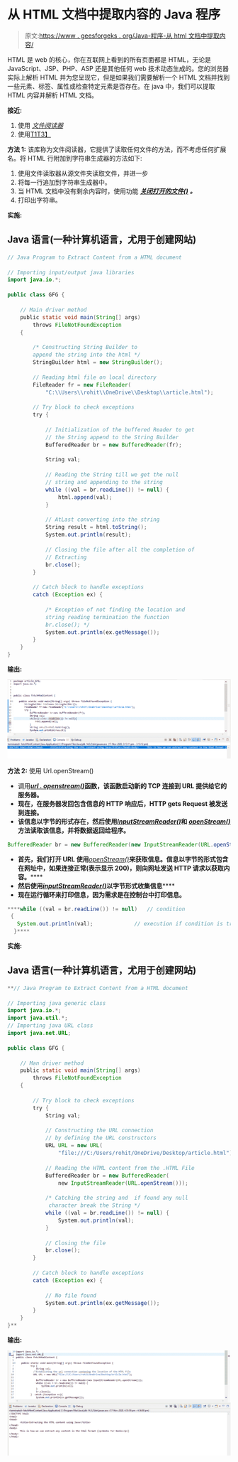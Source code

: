 # 从 HTML 文档中提取内容的 Java 程序

> 原文:[https://www . geesforgeks . org/Java-程序-从 html 文档中提取内容/](https://www.geeksforgeeks.org/java-program-to-extract-content-from-a-html-document/)

HTML 是 web 的核心，你在互联网上看到的所有页面都是 HTML，无论是 JavaScript、JSP、PHP、ASP 还是其他任何 web 技术动态生成的。您的浏览器实际上解析 HTML 并为您呈现它，但是如果我们需要解析一个 HTML 文档并找到一些元素、标签、属性或检查特定元素是否存在。在 java 中，我们可以提取 HTML 内容并解析 HTML 文档。

**接近:**

1.  使用 [*文件阅读器*](https://www.geeksforgeeks.org/file-handling-java-using-filewriter-filereader/)
2.  使用[T1T3】](https://www.geeksforgeeks.org/download-web-page-using-java/)

**方法 1:** 该库称为文件阅读器，它提供了读取任何文件的方法，而不考虑任何扩展名。将 HTML 行附加到字符串生成器的方法如下:

1.  使用文件读取器从源文件夹读取文件，并进一步
2.  将每一行追加到字符串生成器中。
3.  当 HTML 文档中没有剩余内容时，使用功能 [***关闭打开的文件()***](https://www.geeksforgeeks.org/java-io-bufferedreader-class-java/) ***。***
4.  打印出字符串。

**实施:**

## Java 语言(一种计算机语言，尤用于创建网站)

```java
// Java Program to Extract Content from a HTML document

// Importing input/output java libraries
import java.io.*;

public class GFG {

    // Main driver method
    public static void main(String[] args)
        throws FileNotFoundException
    {

        /* Constructing String Builder to
        append the string into the html */
        StringBuilder html = new StringBuilder();

        // Reading html file on local directory
        FileReader fr = new FileReader(
            "C:\\Users\\rohit\\OneDrive\\Desktop\\article.html");

        // Try block to check exceptions
        try {

            // Initialization of the buffered Reader to get
            // the String append to the String Builder
            BufferedReader br = new BufferedReader(fr);

            String val;

            // Reading the String till we get the null
            // string and appending to the string
            while ((val = br.readLine()) != null) {
                html.append(val);
            }

            // AtLast converting into the string
            String result = html.toString();
            System.out.println(result);

            // Closing the file after all the completion of
            // Extracting
            br.close();
        }

        // Catch block to handle exceptions
        catch (Exception ex) {

            /* Exception of not finding the location and
            string reading termination the function
            br.close(); */
            System.out.println(ex.getMessage());
        }
    }
}
```

**输出:**

![](img/7dcd6f4645c37ac8ddee3bb5e46ef32a.png)

**方法 2:** 使用 Url.openStream()

*   调用[***url . openstream()***](https://www.geeksforgeeks.org/download-web-page-using-java/)**函数，该函数启动新的 TCP 连接到 URL 提供给它的服务器。**
*   **现在，在服务器发回包含信息的 HTTP 响应后，HTTP gets Request 被发送到连接。**
*   **该信息以字节的形式存在，然后使用[*InputStreamReader()*](https://www.geeksforgeeks.org/inputstreamreader-class-in-java/)和 [*openStream()*](https://www.geeksforgeeks.org/download-web-page-using-java/) 方法读取该信息，并将数据返回给程序。**

```java
BufferedReader br = new BufferedReader(new InputStreamReader(URL.openStream()));
```

*   **首先，我们打开 URL 使用**[*openStream()*](https://www.geeksforgeeks.org/download-web-page-using-java/)**来获取信息。信息以字节的形式包含在网址中，如果连接正常(表示显示 200)，则向网址发送 HTTP 请求以获取内容。******
*   ****然后使用**[*inputStreamReader()*](https://www.geeksforgeeks.org/inputstreamreader-class-in-java/)以字节形式收集信息******
*   ******现在运行循环来打印信息，因为需求是在控制台中打印信息。******

```java
****while ((val = br.readLine()) != null)   // condition
 {    
   System.out.println(val);             // execution if condition is true
  }****
```

********实施:********

## ****Java 语言(一种计算机语言，尤用于创建网站)****

```java
**// Java Program to Extract Content from a HTML document

// Importing java generic class
import java.io.*;
import java.util.*;
// Importing java URL class
import java.net.URL;

public class GFG {

    // Man driver method
    public static void main(String[] args)
        throws FileNotFoundException
    {

        // Try block to check exceptions
        try {
            String val;

            // Constructing the URL connection
            // by defining the URL constructors
            URL URL = new URL(
                "file:///C:/Users/rohit/OneDrive/Desktop/article.html");

            // Reading the HTML content from the .HTML File
            BufferedReader br = new BufferedReader(
                new InputStreamReader(URL.openStream()));

            /* Catching the string and  if found any null
             character break the String */
            while ((val = br.readLine()) != null) {
                System.out.println(val);
            }

            // Closing the file
            br.close();
        }

        // Catch block to handle exceptions
        catch (Exception ex) {

            // No file found
            System.out.println(ex.getMessage());
        }
    }
}**
```

******输出:******

****![](img/1bc20ab1c9ced687a286c346b0e3a443.png)****